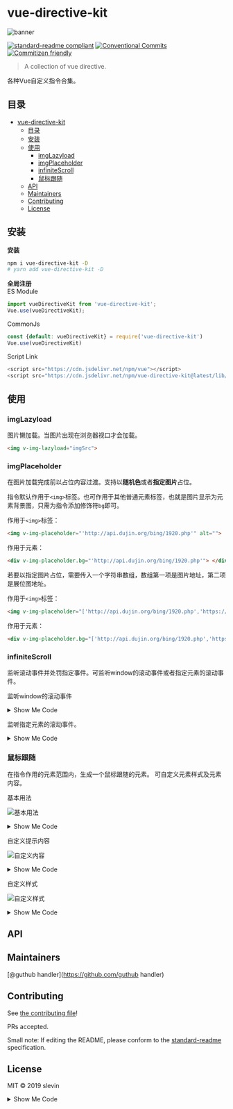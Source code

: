 # vue-directive-kit

![banner](examples/assets/logo.png)

[![standard-readme compliant](https://img.shields.io/badge/standard--readme-OK-green.svg?style=flat-square)](https://github.com/RichardLitt/standard-readme)
[![Conventional Commits](https://img.shields.io/badge/Conventional%20Commits-1.0.0-yellow.svg)](https://conventionalcommits.org)
[![Commitizen friendly](https://img.shields.io/badge/commitizen-friendly-brightgreen.svg)](http://commitizen.github.io/cz-cli/)


> A collection of vue directive.

各种Vue自定义指令合集。

## 目录

- [vue-directive-kit](#vue-directive-kit)
  - [目录](#%e7%9b%ae%e5%bd%95)
  - [安装](#%e5%ae%89%e8%a3%85)
  - [使用](#%e4%bd%bf%e7%94%a8)
    - [imgLazyload](#imglazyload)
    - [imgPlaceholder](#imgplaceholder)
    - [infiniteScroll](#infinitescroll)
    - [鼠标跟随](#%e9%bc%a0%e6%a0%87%e8%b7%9f%e9%9a%8f)
  - [API](#api)
  - [Maintainers](#maintainers)
  - [Contributing](#contributing)
  - [License](#license)


## 安装

**安装**
```bash
npm i vue-directive-kit -D
# yarn add vue-directive-kit -D
```

**全局注册**
</br>
ES Module
```javascript
import vueDirectiveKit from 'vue-directive-kit';
Vue.use(vueDirectiveKit);
```

CommonJs
```javascript
const {default: vueDirectiveKit} = require('vue-directive-kit')
Vue.use(vueDirectiveKit)
```

Script Link
```javascript
<script src="https://cdn.jsdelivr.net/npm/vue"></script>
<script src="https://cdn.jsdelivr.net/npm/vue-directive-kit@latest/lib/vue-directive-kit.min.js"></script>
```


## 使用

### imgLazyload
图片懒加载。当图片出现在浏览器视口才会加载。

```html
<img v-img-lazyload="imgSrc">
```

### imgPlaceholder
在图片加载完成前以占位内容过渡。支持以**随机色**或者**指定图片**占位。

指令默认作用于`<img>`标签。也可作用于其他普通元素标签，也就是图片显示为元素背景图，只需为指令添加修饰符`bg`即可。

作用于`<img>`标签：
```html
<img v-img-placeholder="'http://api.dujin.org/bing/1920.php'" alt="">
```

作用于元素：
```html
<div v-img-placeholder.bg="'http://api.dujin.org/bing/1920.php'"> </div>
```

若要以指定图片占位，需要传入一个字符串数组，数组第一项是图片地址，第二项是展位图地址。

作用于`<img>`标签：
```html
<img v-img-placeholder="['http://api.dujin.org/bing/1920.php','https://www.baidu.com/favicon.ico']" alt="">
```

作用于元素：
```html
<div v-img-placeholder.bg="['http://api.dujin.org/bing/1920.php','https://www.baidu.com/favicon.ico']" ></div>
```

### infiniteScroll
监听滚动事件并处罚指定事件。可监听window的滚动事件或者指定元素的滚动事件。

监听window的滚动事件
<details>
<summary>Show Me Code</summary>

```html
<template>
    <div>
        <div class="wrapper" v-infinite-scroll="loadDataOpt">
            <ul class="list">
                <li class="item"> </li>
            </ul>
        </div>
    </div>
</template>

<script>
export default {
    data (){
        return {
            loadDataOpt:{
                loadfn: this.fetchData
            }
        }
    },
    methods:{
        fetchData(){
            console.log(`window滚动触发`);
        }
    }
}
</script>
```
</details>


监听指定元素的滚动事件。

<details>
<summary>Show Me Code</summary>

```html
<template>
    <div>
        <div class="wrapper" ref='wrapper'>
            <ul class="list"  v-infinite-scroll="loadDataOpt">
                <li class="item"> </li>
            </ul>
        </div>
    </div>
</template>

<script>
export default {
    data (){
        return {
            loadDataOpt:{
                loadfn: this.fetchData,
                ref: 'wrapper'
            }
        }
    },
    methods:{
        fetchData(){
            console.log(`指定元素滚动触发`);
        }
    }
}
</script>
```
</details>

### 鼠标跟随

在指令作用的元素范围内，生成一个鼠标跟随的元素。
可自定义元素样式及元素内容。

基本用法

![基本用法](examples/assets/img/docs/默认.gif)

<details>
<summary>Show Me Code</summary>

```html
<div v-follower>case： v-follower</div>
```
</details>


自定义提示内容

![自定义内容](examples/assets/img/docs/自定义内容.gif)

<details>
<summary>Show Me Code</summary>

```js
<template>
    <div v-follower="options">case： v-follower</div>
</template>

<script>
export default {
    data() {
        return {
            options:{
                txt: "自定义内容"
            }
        };
    }
};
</script>
```
</details>


自定义样式

![自定义样式](examples/assets/img/docs/自定义内容.gif)

<details>
<summary>Show Me Code</summary>

```js
<template>
    <div v-follower="options">case： v-follower</div>
</template>

<script>
export default {
    data() {
        return {
            options:{
                txt: "自定义样式",
                style:{
                    "backgroundColor": "#38f",
                    "color": "#fff",
                }
            }
        };
    }
};
</script>
```
</details>


## API

## Maintainers

[@guthub handler](https://github.com/guthub handler)

## Contributing

See [the contributing file](contributing.md)!

PRs accepted.

Small note: If editing the README, please conform to the [standard-readme](https://github.com/RichardLitt/standard-readme) specification.

## License

MIT © 2019 slevin



<details>
<summary>Show Me Code</summary>

code..
</details>
